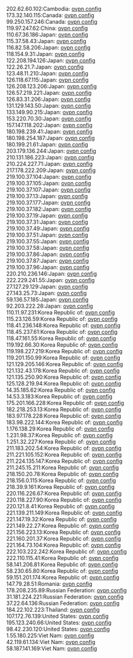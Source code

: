202.62.60.102:Cambodia: [ovpn config](vpn/202_62_60_102.ovpn)  
173.32.140.115:Canada: [ovpn config](vpn/173_32_140_115.ovpn)  
99.250.157.246:Canada: [ovpn config](vpn/99_250_157_246.ovpn)  
119.97.247.62:China: [ovpn config](vpn/119_97_247_62.ovpn)  
110.67.36.186:Japan: [ovpn config](vpn/110_67_36_186.ovpn)  
115.37.58.43:Japan: [ovpn config](vpn/115_37_58_43.ovpn)  
116.82.58.206:Japan: [ovpn config](vpn/116_82_58_206.ovpn)  
118.154.9.31:Japan: [ovpn config](vpn/118_154_9_31.ovpn)  
122.208.194.126:Japan: [ovpn config](vpn/122_208_194_126.ovpn)  
122.26.21.7:Japan: [ovpn config](vpn/122_26_21_7.ovpn)  
123.48.11.210:Japan: [ovpn config](vpn/123_48_11_210.ovpn)  
126.118.67.115:Japan: [ovpn config](vpn/126_118_67_115.ovpn)  
126.208.123.206:Japan: [ovpn config](vpn/126_208_123_206.ovpn)  
126.57.219.221:Japan: [ovpn config](vpn/126_57_219_221.ovpn)  
126.83.31.206:Japan: [ovpn config](vpn/126_83_31_206.ovpn)  
131.129.143.50:Japan: [ovpn config](vpn/131_129_143_50.ovpn)  
133.149.90.215:Japan: [ovpn config](vpn/133_149_90_215.ovpn)  
153.220.70.30:Japan: [ovpn config](vpn/153_220_70_30.ovpn)  
157.147.118.202:Japan: [ovpn config](vpn/157_147_118_202.ovpn)  
180.198.239.41:Japan: [ovpn config](vpn/180_198_239_41.ovpn)  
180.198.254.187:Japan: [ovpn config](vpn/180_198_254_187.ovpn)  
180.199.21.61:Japan: [ovpn config](vpn/180_199_21_61.ovpn)  
203.179.136.244:Japan: [ovpn config](vpn/203_179_136_244.ovpn)  
210.131.186.223:Japan: [ovpn config](vpn/210_131_186_223.ovpn)  
210.224.227.71:Japan: [ovpn config](vpn/210_224_227_71.ovpn)  
217.178.222.209:Japan: [ovpn config](vpn/217_178_222_209.ovpn)  
219.100.37.104:Japan: [ovpn config](vpn/219_100_37_104.ovpn)  
219.100.37.105:Japan: [ovpn config](vpn/219_100_37_105.ovpn)  
219.100.37.107:Japan: [ovpn config](vpn/219_100_37_107.ovpn)  
219.100.37.13:Japan: [ovpn config](vpn/219_100_37_13.ovpn)  
219.100.37.177:Japan: [ovpn config](vpn/219_100_37_177.ovpn)  
219.100.37.182:Japan: [ovpn config](vpn/219_100_37_182.ovpn)  
219.100.37.19:Japan: [ovpn config](vpn/219_100_37_19.ovpn)  
219.100.37.31:Japan: [ovpn config](vpn/219_100_37_31.ovpn)  
219.100.37.49:Japan: [ovpn config](vpn/219_100_37_49.ovpn)  
219.100.37.51:Japan: [ovpn config](vpn/219_100_37_51.ovpn)  
219.100.37.55:Japan: [ovpn config](vpn/219_100_37_55.ovpn)  
219.100.37.58:Japan: [ovpn config](vpn/219_100_37_58.ovpn)  
219.100.37.86:Japan: [ovpn config](vpn/219_100_37_86.ovpn)  
219.100.37.87:Japan: [ovpn config](vpn/219_100_37_87.ovpn)  
219.100.37.96:Japan: [ovpn config](vpn/219_100_37_96.ovpn)  
220.210.236.146:Japan: [ovpn config](vpn/220_210_236_146.ovpn)  
222.229.241.55:Japan: [ovpn config](vpn/222_229_241_55.ovpn)  
27.127.29.129:Japan: [ovpn config](vpn/27_127_29_129.ovpn)  
27.143.25.73:Japan: [ovpn config](vpn/27_143_25_73.ovpn)  
59.136.57.185:Japan: [ovpn config](vpn/59_136_57_185.ovpn)  
92.203.222.28:Japan: [ovpn config](vpn/92_203_222_28.ovpn)  
110.11.97.231:Korea Republic of: [ovpn config](vpn/110_11_97_231.ovpn)  
115.23.126.59:Korea Republic of: [ovpn config](vpn/115_23_126_59.ovpn)  
118.41.236.148:Korea Republic of: [ovpn config](vpn/118_41_236_148.ovpn)  
118.45.237.61:Korea Republic of: [ovpn config](vpn/118_45_237_61.ovpn)  
118.47.161.55:Korea Republic of: [ovpn config](vpn/118_47_161_55.ovpn)  
119.192.66.30:Korea Republic of: [ovpn config](vpn/119_192_66_30.ovpn)  
119.198.227.219:Korea Republic of: [ovpn config](vpn/119_198_227_219.ovpn)  
119.201.150.99:Korea Republic of: [ovpn config](vpn/119_201_150_99.ovpn)  
121.129.205.146:Korea Republic of: [ovpn config](vpn/121_129_205_146.ovpn)  
121.132.43.178:Korea Republic of: [ovpn config](vpn/121_132_43_178.ovpn)  
121.135.250.90:Korea Republic of: [ovpn config](vpn/121_135_250_90.ovpn)  
125.128.219.94:Korea Republic of: [ovpn config](vpn/125_128_219_94.ovpn)  
14.35.185.62:Korea Republic of: [ovpn config](vpn/14_35_185_62.ovpn)  
14.53.3.183:Korea Republic of: [ovpn config](vpn/14_53_3_183.ovpn)  
175.201.166.228:Korea Republic of: [ovpn config](vpn/175_201_166_228.ovpn)  
182.218.253.13:Korea Republic of: [ovpn config](vpn/182_218_253_13.ovpn)  
183.97.178.228:Korea Republic of: [ovpn config](vpn/183_97_178_228.ovpn)  
183.98.222.144:Korea Republic of: [ovpn config](vpn/183_98_222_144.ovpn)  
1.176.138.29:Korea Republic of: [ovpn config](vpn/1_176_138_29.ovpn)  
1.231.98.37:Korea Republic of: [ovpn config](vpn/1_231_98_37.ovpn)  
1.251.32.227:Korea Republic of: [ovpn config](vpn/1_251_32_227.ovpn)  
211.183.202.54:Korea Republic of: [ovpn config](vpn/211_183_202_54.ovpn)  
211.221.105.152:Korea Republic of: [ovpn config](vpn/211_221_105_152.ovpn)  
211.224.135.147:Korea Republic of: [ovpn config](vpn/211_224_135_147.ovpn)  
211.245.15.211:Korea Republic of: [ovpn config](vpn/211_245_15_211.ovpn)  
218.150.20.78:Korea Republic of: [ovpn config](vpn/218_150_20_78.ovpn)  
218.156.0.115:Korea Republic of: [ovpn config](vpn/218_156_0_115.ovpn)  
218.39.9.161:Korea Republic of: [ovpn config](vpn/218_39_9_161.ovpn)  
220.116.226.67:Korea Republic of: [ovpn config](vpn/220_116_226_67.ovpn)  
220.118.227.90:Korea Republic of: [ovpn config](vpn/220_118_227_90.ovpn)  
220.121.8.41:Korea Republic of: [ovpn config](vpn/220_121_8_41.ovpn)  
221.139.211.149:Korea Republic of: [ovpn config](vpn/221_139_211_149.ovpn)  
221.147.19.32:Korea Republic of: [ovpn config](vpn/221_147_19_32.ovpn)  
221.149.22.27:Korea Republic of: [ovpn config](vpn/221_149_22_27.ovpn)  
221.156.223.13:Korea Republic of: [ovpn config](vpn/221_156_223_13.ovpn)  
221.160.201.37:Korea Republic of: [ovpn config](vpn/221_160_201_37.ovpn)  
221.164.73.104:Korea Republic of: [ovpn config](vpn/221_164_73_104.ovpn)  
222.103.222.242:Korea Republic of: [ovpn config](vpn/222_103_222_242.ovpn)  
222.110.115.41:Korea Republic of: [ovpn config](vpn/222_110_115_41.ovpn)  
58.141.206.81:Korea Republic of: [ovpn config](vpn/58_141_206_81.ovpn)  
58.230.65.80:Korea Republic of: [ovpn config](vpn/58_230_65_80.ovpn)  
59.151.201.174:Korea Republic of: [ovpn config](vpn/59_151_201_174.ovpn)  
147.79.28.51:Romania: [ovpn config](vpn/147_79_28_51.ovpn)  
178.208.235.89:Russian Federation: [ovpn config](vpn/178_208_235_89.ovpn)  
31.181.224.221:Russian Federation: [ovpn config](vpn/31_181_224_221.ovpn)  
37.22.64.136:Russian Federation: [ovpn config](vpn/37_22_64_136.ovpn)  
184.22.102.223:Thailand: [ovpn config](vpn/184_22_102_223.ovpn)  
107.172.76.139:United States: [ovpn config](vpn/107_172_76_139.ovpn)  
195.123.240.66:United States: [ovpn config](vpn/195_123_240_66.ovpn)  
98.42.230.120:United States: [ovpn config](vpn/98_42_230_120.ovpn)  
1.55.180.225:Viet Nam: [ovpn config](vpn/1_55_180_225.ovpn)  
42.119.61.134:Viet Nam: [ovpn config](vpn/42_119_61_134.ovpn)  
58.187.141.169:Viet Nam: [ovpn config](vpn/58_187_141_169.ovpn)  
